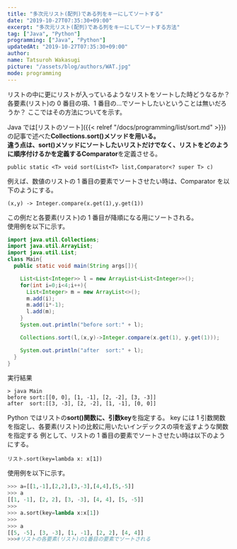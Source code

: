 ```yaml
---
title: "多次元リスト(配列)である列をキーにしてソートする"
date: "2019-10-27T07:35:30+09:00"
excerpt: "多次元リスト(配列)である列をキーにしてソートする方法"
tag: ["Java", "Python"]
programming: ["Java", "Python"]
updatedAt: "2019-10-27T07:35:30+09:00"
author:
name: Tatsuroh Wakasugi
picture: "/assets/blog/authors/WAT.jpg"
mode: programming
---
```


リストの中に更にリストが入っているようなリストをソートした時どうなるか？
各要素(リスト)の 0 番目の項、1 番目の...でソートしたいということは無いだろうか？
ここではその方法についてを示す。

<div class="note_content_by_programming_language" id="note_content_Java">

Java では[リストのソート]({{< relref "/docs/programming/list/sort.md" >}})の記事で述べた**Collections.sort()**メソッドを用いる。  
違う点は、sort()メソッドにソートしたいリストだけでなく、リストをどのように順序付けるかを定義する**Comparator**を定義させる。

`public static <T> void sort(List<T> list,Comparator<? super T> c)`

例えば、数値のリストの 1 番目の要素でソートさせたい時は、Comparator を以下のようにする。

`(x,y) -> Integer.compare(x.get(1),y.get(1))`

この例だと各要素(リスト)の 1 番目が降順になる用にソートされる。  
使用例を以下に示す。

```java
import java.util.Collections;
import java.util.ArrayList;
import java.util.List;
class Main{
  public static void main(String args[]){

    List<List<Integer>> l = new ArrayList<List<Integer>>();
    for(int i=0;i<4;i++){
      List<Integer> m = new ArrayList<>();
      m.add(i);
      m.add(i*-1);
      l.add(m);
    }
    System.out.println("before sort:" + l);

    Collections.sort(l,(x,y)->Integer.compare(x.get(1), y.get(1)));

    System.out.println("after  sort:" + l);
  }
}
```

実行結果

```
> java Main
before sort:[[0, 0], [1, -1], [2, -2], [3, -3]]
after  sort:[[3, -3], [2, -2], [1, -1], [0, 0]]
```

</div>
<div class="note_content_by_programming_language" id="note_content_Python">

Python ではリストの**sort()**関数に、引数**key**を指定する。
key には 1 引数関数を指定し、各要素(リスト)の比較に用いたいインデックスの項を返すような関数を指定する
例として、リストの 1 番目の要素でソートさせたい時は以下のようにする。

`リスト.sort(key=lambda x: x[1])`

使用例を以下に示す。

```python
>>> a=[[1,-1],[2,2],[3,-3],[4,4],[5,-5]]
>>> a
[[1, -1], [2, 2], [3, -3], [4, 4], [5, -5]]
>>>
>>> a.sort(key=lambda x:x[1])
>>>
>>> a
[[5, -5], [3, -3], [1, -1], [2, 2], [4, 4]]
>>>#リストの各要素(リスト)の1番目の要素でソートされる
```

</div>
